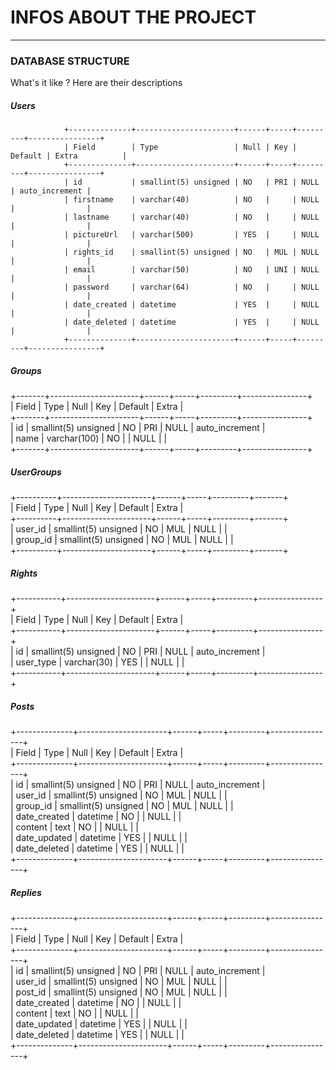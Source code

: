 # INFOS ABOUT THE PROJECT

_____________________________________________________

### DATABASE STRUCTURE
What's it like ? Here are their descriptions

##### Users  
                +--------------+----------------------+------+-----+---------+----------------+  
                | Field        | Type                 | Null | Key | Default | Extra          |  
                +--------------+----------------------+------+-----+---------+----------------+  
                | id           | smallint(5) unsigned | NO   | PRI | NULL    | auto_increment |  
                | firstname    | varchar(40)          | NO   |     | NULL    |                |  
                | lastname     | varchar(40)          | NO   |     | NULL    |                |  
                | pictureUrl   | varchar(500)         | YES  |     | NULL    |                |  
                | rights_id    | smallint(5) unsigned | NO   | MUL | NULL    |                |  
                | email        | varchar(50)          | NO   | UNI | NULL    |                |  
                | password     | varchar(64)          | NO   |     | NULL    |                |  
                | date_created | datetime             | YES  |     | NULL    |                |  
                | date_deleted | datetime             | YES  |     | NULL    |                |  
                +--------------+----------------------+------+-----+---------+----------------+  

##### Groups  
+-------+----------------------+------+-----+---------+----------------+  
| Field | Type                 | Null | Key | Default | Extra          |  
+-------+----------------------+------+-----+---------+----------------+  
| id    | smallint(5) unsigned | NO   | PRI | NULL    | auto_increment |  
| name  | varchar(100)         | NO   |     | NULL    |                |  
+-------+----------------------+------+-----+---------+----------------+  

##### UserGroups   
+----------+----------------------+------+-----+---------+-------+  
| Field    | Type                 | Null | Key | Default | Extra |  
+----------+----------------------+------+-----+---------+-------+  
| user_id  | smallint(5) unsigned | NO   | MUL | NULL    |       |  
| group_id | smallint(5) unsigned | NO   | MUL | NULL    |       |  
+----------+----------------------+------+-----+---------+-------+  

##### Rights  
+-----------+----------------------+------+-----+---------+----------------+  
| Field     | Type                 | Null | Key | Default | Extra          |  
+-----------+----------------------+------+-----+---------+----------------+  
| id        | smallint(5) unsigned | NO   | PRI | NULL    | auto_increment |  
| user_type | varchar(30)          | YES  |     | NULL    |                |  
+-----------+----------------------+------+-----+---------+----------------+  

##### Posts  
+--------------+----------------------+------+-----+---------+----------------+  
| Field        | Type                 | Null | Key | Default | Extra          |  
+--------------+----------------------+------+-----+---------+----------------+  
| id           | smallint(5) unsigned | NO   | PRI | NULL    | auto_increment |  
| user_id      | smallint(5) unsigned | NO   | MUL | NULL    |                |  
| group_id     | smallint(5) unsigned | NO   | MUL | NULL    |                |  
| date_created | datetime             | NO   |     | NULL    |                |  
| content      | text                 | NO   |     | NULL    |                |  
| date_updated | datetime             | YES  |     | NULL    |                |   
| date_deleted | datetime             | YES  |     | NULL    |                |  
+--------------+----------------------+------+-----+---------+----------------+  

##### Replies  
+--------------+----------------------+------+-----+---------+----------------+  
| Field        | Type                 | Null | Key | Default | Extra          |  
+--------------+----------------------+------+-----+---------+----------------+  
| id           | smallint(5) unsigned | NO   | PRI | NULL    | auto_increment |    
| user_id      | smallint(5) unsigned | NO   | MUL | NULL    |                |  
| post_id      | smallint(5) unsigned | NO   | MUL | NULL    |                |  
| date_created | datetime             | NO   |     | NULL    |                |  
| content      | text                 | NO   |     | NULL    |                |  
| date_updated | datetime             | YES  |     | NULL    |                |  
| date_deleted | datetime             | YES  |     | NULL    |                |  
+--------------+----------------------+------+-----+---------+----------------+  
